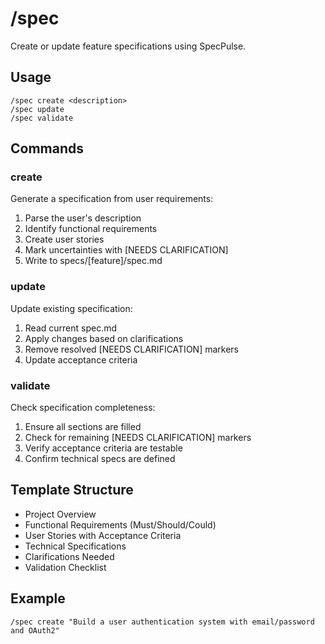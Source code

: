 # /spec

Create or update feature specifications using SpecPulse.

## Usage
```
/spec create <description>
/spec update
/spec validate
```

## Commands

### create
Generate a specification from user requirements:
1. Parse the user's description
2. Identify functional requirements
3. Create user stories
4. Mark uncertainties with [NEEDS CLARIFICATION]
5. Write to specs/[feature]/spec.md

### update
Update existing specification:
1. Read current spec.md
2. Apply changes based on clarifications
3. Remove resolved [NEEDS CLARIFICATION] markers
4. Update acceptance criteria

### validate
Check specification completeness:
1. Ensure all sections are filled
2. Check for remaining [NEEDS CLARIFICATION] markers
3. Verify acceptance criteria are testable
4. Confirm technical specs are defined

## Template Structure
- Project Overview
- Functional Requirements (Must/Should/Could)
- User Stories with Acceptance Criteria
- Technical Specifications
- Clarifications Needed
- Validation Checklist

## Example
```
/spec create "Build a user authentication system with email/password and OAuth2"
```